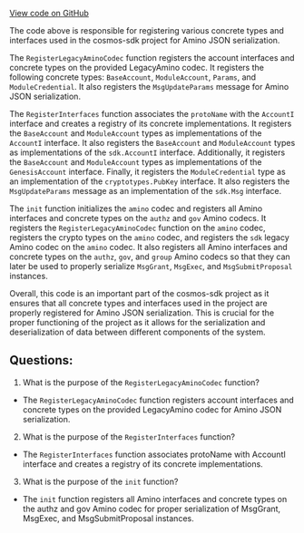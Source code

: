 [View code on GitHub](https://github.com/cosmos/cosmos-sdk/blob/main/x/auth/types/codec.go)

The code above is responsible for registering various concrete types and interfaces used in the cosmos-sdk project for Amino JSON serialization. 

The `RegisterLegacyAminoCodec` function registers the account interfaces and concrete types on the provided LegacyAmino codec. It registers the following concrete types: `BaseAccount`, `ModuleAccount`, `Params`, and `ModuleCredential`. It also registers the `MsgUpdateParams` message for Amino JSON serialization. 

The `RegisterInterfaces` function associates the `protoName` with the `AccountI` interface and creates a registry of its concrete implementations. It registers the `BaseAccount` and `ModuleAccount` types as implementations of the `AccountI` interface. It also registers the `BaseAccount` and `ModuleAccount` types as implementations of the `sdk.AccountI` interface. Additionally, it registers the `BaseAccount` and `ModuleAccount` types as implementations of the `GenesisAccount` interface. Finally, it registers the `ModuleCredential` type as an implementation of the `cryptotypes.PubKey` interface. It also registers the `MsgUpdateParams` message as an implementation of the `sdk.Msg` interface.

The `init` function initializes the `amino` codec and registers all Amino interfaces and concrete types on the `authz` and `gov` Amino codecs. It registers the `RegisterLegacyAminoCodec` function on the `amino` codec, registers the crypto types on the `amino` codec, and registers the `sdk` legacy Amino codec on the `amino` codec. It also registers all Amino interfaces and concrete types on the `authz`, `gov`, and `group` Amino codecs so that they can later be used to properly serialize `MsgGrant`, `MsgExec`, and `MsgSubmitProposal` instances.

Overall, this code is an important part of the cosmos-sdk project as it ensures that all concrete types and interfaces used in the project are properly registered for Amino JSON serialization. This is crucial for the proper functioning of the project as it allows for the serialization and deserialization of data between different components of the system.
## Questions: 
 1. What is the purpose of the `RegisterLegacyAminoCodec` function?
- The `RegisterLegacyAminoCodec` function registers account interfaces and concrete types on the provided LegacyAmino codec for Amino JSON serialization.

2. What is the purpose of the `RegisterInterfaces` function?
- The `RegisterInterfaces` function associates protoName with AccountI interface and creates a registry of its concrete implementations.

3. What is the purpose of the `init` function?
- The `init` function registers all Amino interfaces and concrete types on the authz and gov Amino codec for proper serialization of MsgGrant, MsgExec, and MsgSubmitProposal instances.